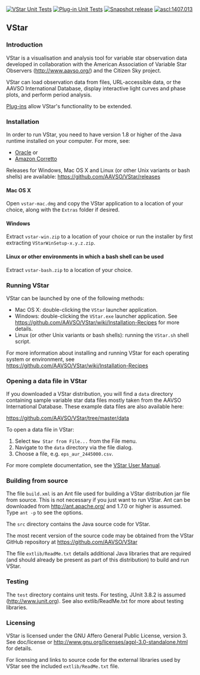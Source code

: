 [![VStar Unit Tests](https://github.com/AAVSO/VStar/actions/workflows/vstar-UT.yml/badge.svg)](https://github.com/AAVSO/VStar/actions/workflows/vstar-UT.yml)
[![Plug-in Unit Tests](https://github.com/AAVSO/VStar/actions/workflows/plugin-UT.yml/badge.svg)](https://github.com/AAVSO/VStar/actions/workflows/plugin-UT.yml)
[![Snapshot release](https://github.com/AAVSO/VStar/actions/workflows/daily-release.yml/badge.svg)](https://github.com/AAVSO/VStar/actions/workflows/daily-release.yml)
[![ascl:1407.013](https://img.shields.io/badge/ascl-1407.013-blue.svg?colorB=262256)](https://ascl.net/1407.013)
## VStar

### Introduction
VStar is a visualisation and analysis tool for variable star observation data
developed in collaboration with the American Association of Variable Star 
Observers (http://www.aavso.org/) and the Citizen Sky project.

VStar can load observation data from files, URL-accessible data, or the AAVSO International 
Database, display interactive light curves and phase plots, and perform period 
analysis.

[Plug-ins](https://www.aavso.org/vstar-plugin-library) allow VStar's functionality to be extended.

### Installation
In order to run VStar, you need to have version 1.8 or higher of the Java 
runtime installed on your computer. For more, see:

* [Oracle](https://www.oracle.com/java/technologies/javase-jre8-downloads.html) or 
* [Amazon Corretto](https://docs.aws.amazon.com/corretto/latest/corretto-8-ug/downloads-list.html)

Releases for Windows, Mac OS X and Linux (or other Unix variants or bash shells)
are available: https://github.com/AAVSO/VStar/releases

#### Mac OS X
Open `vstar-mac.dmg` and copy the VStar application to a location of your choice, along with the `Extras` folder if desired.  

#### Windows
Extract `vstar-win.zip` to a location of your choice or run the installer by first extracting `VStarWinSetup-x.y.z.zip`.

#### Linux or other environments in which a bash shell can be used
Extract `vstar-bash.zip` to a location of your choice.

### Running VStar
VStar can be launched by one of the following methods:
* Mac OS X: double-clicking the `VStar` launcher application.
* Windows: double-clicking the `VStar.exe` launcher application. See https://github.com/AAVSO/VStar/wiki/Installation-Recipes for more details.
* Linux (or other Unix variants or bash shells): running the `VStar.sh` shell script.

For more information about installing and running VStar for each operating system or environment, see https://github.com/AAVSO/VStar/wiki/Installation-Recipes

### Opening a data file in VStar
If you downloaded a VStar distribution, you will find a `data` directory containing sample
variable star data files mostly taken from the AAVSO International Database. These example
data files are also available here:

   https://github.com/AAVSO/VStar/tree/master/data

To open a data file in VStar:

1. Select `New Star from File...` from the File menu.
2. Navigate to the `data` directory via the file dialog.
3. Choose a file, e.g. `eps_aur_2445000.csv`.

For more complete documentation, see the [VStar User Manual](https://github.com/AAVSO/VStar/blob/master/doc/user_manual/VStarUserManual.pdf).

### Building from source
The file `build.xml` is an Ant file used for building a VStar distribution jar 
file from source. This is not necessary if you just want to run VStar. Ant
can be downloaded from http://ant.apache.org/ and 1.7.0 or higher is assumed.
Type `ant -p` to see the options.

The `src` directory contains the Java source code for VStar.

The most recent version of the source code may be obtained from the VStar 
GitHub repository at https://github.com/AAVSO/VStar

The file `extlib/ReadMe.txt` details additional Java libraries that are
required (and should already be present as part of this distribution) to
build and run VStar.

### Testing
The `test` directory contains unit tests. For testing, JUnit 3.8.2 is 
assumed (http://www.junit.org). See also extlib/ReadMe.txt for more about testing libraries.

### Licensing
VStar is licensed under the GNU Affero General Public License, version 3.
See doc/license or http://www.gnu.org/licenses/agpl-3.0-standalone.html for
details.

For licensing and links to source code for the external libraries used by 
VStar see the included `extlib/ReadMe.txt` file.
